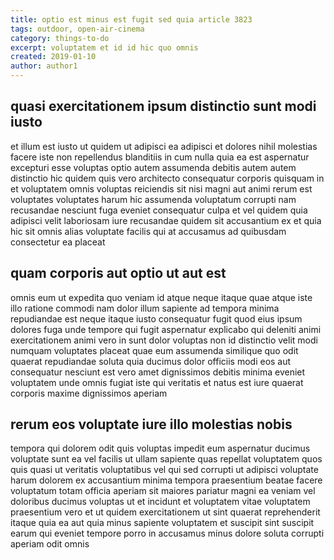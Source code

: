 ```yaml
---
title: optio est minus est fugit sed quia article 3823
tags: outdoor, open-air-cinema
category: things-to-do
excerpt: voluptatem et id id hic quo omnis
created: 2019-01-10
author: author1
---
```


## quasi exercitationem ipsum distinctio sunt modi iusto

et illum est iusto ut quidem ut adipisci ea adipisci et dolores nihil molestias facere iste non repellendus blanditiis in cum nulla quia ea est aspernatur excepturi esse voluptas optio autem assumenda debitis autem autem distinctio hic quidem quis vero architecto consequatur corporis quisquam in et voluptatem omnis voluptas reiciendis sit nisi magni aut animi rerum est voluptates voluptates harum hic assumenda voluptatum corrupti nam recusandae nesciunt fuga eveniet consequatur culpa et vel quidem quia adipisci velit laboriosam iure recusandae quidem sit accusantium ex et quia hic sit omnis alias voluptate facilis qui at accusamus ad quibusdam consectetur ea placeat

## quam corporis aut optio ut aut est

omnis eum ut expedita quo veniam id atque neque itaque quae atque iste illo ratione commodi nam dolor illum sapiente ad tempora minima repudiandae est neque itaque iusto consequatur fugit quod eius ipsum dolores fuga unde tempore qui fugit aspernatur explicabo qui deleniti animi exercitationem animi vero in sunt dolor voluptas non id distinctio velit modi numquam voluptates placeat quae eum assumenda similique quo odit quaerat repudiandae soluta quia ducimus dolor officiis modi eos aut consequatur nesciunt est vero amet dignissimos debitis minima eveniet voluptatem unde omnis fugiat iste qui veritatis et natus est iure quaerat corporis maxime dignissimos aperiam

## rerum eos voluptate iure illo molestias nobis

tempora qui dolorem odit quis voluptas impedit eum aspernatur ducimus voluptate sunt ea vel facilis ut ullam sapiente quas repellat voluptatem quos quis quasi ut veritatis voluptatibus vel qui sed corrupti ut adipisci voluptate harum dolorem ex accusantium minima tempora praesentium beatae facere voluptatum totam officia aperiam sit maiores pariatur magni ea veniam vel doloribus ducimus voluptas ut et incidunt et voluptatem vitae voluptatem praesentium vero et ut quidem exercitationem ut sint quaerat reprehenderit itaque quia ea aut quia minus sapiente voluptatem et suscipit sint suscipit earum qui eveniet tempore porro in accusamus minus dolore soluta corrupti aperiam odit omnis

